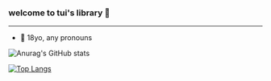 ### welcome to tui's library 🐸
---
- 🌹 18yo, any pronouns



![Anurag's GitHub stats](https://github-readme-stats.vercel.app/api?username=tuisapo&show_icons=true&theme=dracula&count_private=true)

[![Top Langs](https://github-readme-stats.vercel.app/api/top-langs/?username=tuisapo&layout=compact)](https://github.com/anuraghazra/github-readme-stats)
